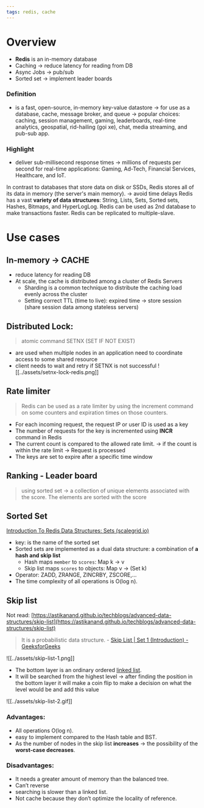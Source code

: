 ```yaml
---
tags: redis, cache
---
```


# Overview
- **Redis** is an in-memory database
- Caching -> reduce latency for reading from DB
- Async Jobs -> pub/sub
- Sorted set -> implement leader boards

### Definition
- is a fast, open-source, in-memory key-value datastore 
-> for use as a database, cache, message broker, and queue 
-> popular choices: caching, session management, gaming, leaderboards, real-time analytics, geospatial, rid-hailing (gọi xe), chat, media streaming, and pub-sub app.
### Highlight
- deliver sub-millisecond response times 
-> millions of requests per second for real-time applications: Gaming, Ad-Tech, Financial Services, Healthcare, and IoT.

In contrast to databases that store data on disk or SSDs, Redis stores all of its data in memory (the server's main memory). 
-> avoid time delays
Redis has a vast **variety of data structures**: String, Lists, Sets, Sorted sets, Hashes, Bitmaps, and HyperLogLog.
Redis can be used as 2nd database to make transactions faster.
Redis can be replicated to multiple-slave.

# Use cases
## In-memory → CACHE
- reduce latency for reading DB
- At scale, the cache is distributed among a cluster of Redis Servers
    - Sharding is a common technique to distribute the caching load evenly across the cluster
    - Setting correct TTL (time to live): expired time → store session (share session data among stateless servers)

## Distributed Lock:
> atomic command SETNX (SET IF NOT EXIST)
- are used when multiple nodes in an application need to coordinate access to some shared resource
- client needs to wait and retry if SETNX is not successful
![[../assets/setnx-lock-redis.png]]

## Rate limiter
> Redis can be used as a rate limiter by using the increment command on some counters and expiration times on those counters.
- For each incoming request, the request IP or user ID is used as a key
- The number of requests for the key is incremented using **INCR** command in Redis
- The current count is compared to the allowed rate limit. → if the count is within the rate limit → Request is processed
- The keys are set to expire after a specific time window


## Ranking - Leader board
> using sorted set → a collection of unique elements associated with the score. The elements are sorted with the score


## Sorted Set
[Introduction To Redis Data Structures: Sets (scalegrid.io)](https://scalegrid.io/blog/introduction-to-redis-data-structures-sets/)

> <key/> <score/> <member/>

- key: is the name of the sorted set
- Sorted sets are implemented as a dual data structure: a combination of **a hash and skip list**
	- Hash maps `member` to `scores`: Map k → v
	- Skip list maps `scores` to objects: Map v → (Set k)
- Operator: ZADD, ZRANGE, ZINCRBY, ZSCORE,…
- The time complexity of all operations is O(log n).


## Skip list
Not read: [https://astikanand.github.io/techblogs/advanced-data-structures/skip-list](https://astikanand.github.io/techblogs/advanced-data-structures/skip-list)

> It is a probabilistic data structure. - [Skip List | Set 1 (Introduction) - GeeksforGeeks](https://www.geeksforgeeks.org/skip-list/?ref=lbp)

![[../assets/skip-list-1.png]]

- The bottom layer is an ordinary ordered [linked list](https://en.wikipedia.org/wiki/Linked_list).
- It will be searched from the highest level → after finding the position in the bottom layer it will make a coin flip to make a decision on what the level would be and add this value

![[../assets/skip-list-2.gif]]

### Advantages:
- All operations O(log n).
- easy to implement compared to the Hash table and BST.
- As the number of nodes in the skip list **increases** → the possibility of the **worst-case decreases**.

### Disadvantages:
- It needs a greater amount of memory than the balanced tree.
- Can’t reverse
- searching is slower than a linked list.
- Not cache because they don’t optimize the locality of reference.